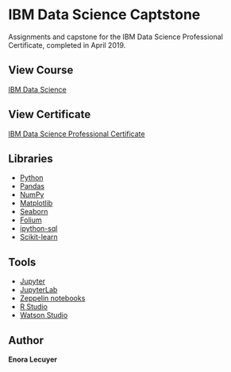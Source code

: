 # IBM Data Science Captstone

Assignments and capstone for the IBM Data Science Professional Certificate, completed in April 2019.

## View Course

[IBM Data Science](https://www.coursera.org/professional-certificates/ibm-data-science)

## View Certificate

[IBM Data Science Professional Certificate](https://www.coursera.org/account/accomplishments/specialization/XS9DEFYWGN3E?utm_source=link&utm_campaign=copybutton_certificate)

## Libraries

* [Python](https://www.python.org/)
* [Pandas](https://pandas.pydata.org/)
* [NumPy](https://numpy.org/)
* [Matplotlib](https://matplotlib.org/)
* [Seaborn](https://seaborn.pydata.org/)
* [Folium](https://python-visualization.github.io/folium/)
* [ipython-sql](https://pypi.org/project/ipython-sql/)
* [Scikit-learn](https://scikit-learn.org/stable/)

## Tools

* [Jupyter](https://jupyter.org/)
* [JupyterLab](https://jupyterlab.readthedocs.io/en/stable/)
* [Zeppelin notebooks](https://zeppelin.apache.org/)
* [R Studio](https://rstudio.com/)
* [Watson Studio](https://www.ibm.com/cloud/watson-studio)

## Author

**Enora Lecuyer** 
